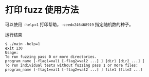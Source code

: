 # 打印 fuzz 使用方法

可以使用 `-help=1` 打印帮助，`-seed=246468919` 指定随机数的种子。

运行结果

```text
$ ./main -help=1                                                                                                                                                                                        exit 130
Usage:
To run fuzzing pass 0 or more directories.
program_name [-flag1=val1 [-flag2=val2 ...] ] [dir1 [dir2 ...] ]
To run individual tests without fuzzing pass 1 or more files:
program_name [-flag1=val1 [-flag2=val2 ...] ] file1 [file2 ...]
```
